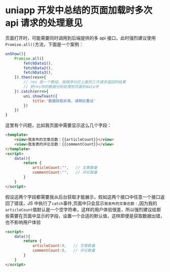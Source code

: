 <!-- Date: 2020-08-13 18:20:11 -->

# uniapp 开发中总结的页面加载时多次 api 请求的处理意见

页面打开时，可能需要同时调用到后端提供的多 api 接口，此时强烈建议使用`Promise.all()`方法，下面是一个案例：

```js
onShow(){
    Promise.all([
        fetchData1(),
        fetchData2(),
        fetchData3(),
    ]).then(res=>{
        // res 是一个数组，按顺序对应上面的三次请求返回的结果
        // 把res中的数据分别处理到页面的data中
    }).catch(err=>{
        uni.showToast({
            title:'数据获取异常，请稍后重试'
        })
    })
}
```

这里有个问题，比如我页面中需要显示这么几个字段：

```html
<template>
    <view>我发布的文章总数：{{articleCount}}</view>
    <view>我发表的评论总数：{{commentCount}}</view>
</template>
<script>
    data(){
        return {
            articleCount:"",   // 文章数量
            commentCount:"",   // 评论数量
        }
    }
</script>
```

假设这两个字段都需要我从后台获取才能展示，假如这两个接口中任意一个接口返回了错误，JS 中执行了`catch`事件,页面中只会显示`我发布的文章总数：`,因为我的`articleCount`值默认是一个空字符串，这样的用户体验很差，所以强烈建议给那些需要在页面中显示的字段，设置一个合适的默认值，这样即便是获取数据出错，也不影响用户体验

```html
<script>
    data(){
        return {
            articleCount:0,   // 文章数量
            commentCount:0,   // 评论数量
        }
    }
</script>
```
